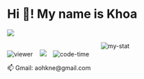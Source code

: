 # Hi 👋! My name is Khoa

<p>
  <img src="https://readme-typing-svg.herokuapp.com?size=24&width=500&lines=Welcome+to+my+Profile!;I’m+a+Software+Engineer;Experienced+in+React+%26+Next.js" />
</p>

<div align="center">
  <img src="https://github-readme-stats.vercel.app/api/top-langs/?username=Aohkne&layout=compact&show_icons=true&theme=tokyonight" alt="my-stat" />
</div>

<div>
  <img src="https://komarev.com/ghpvc/?username=Aohkne&color=green&style=flat&label=Viewer&abbreviated=true" alt="viewer"/>
  &nbsp;&nbsp;
  <img src="https://img.shields.io/github/followers/Aohkne?label=Follow&style=flat&logo=github&color=green" />
  &nbsp;&nbsp;
  <img src="https://img.shields.io/endpoint?style=flat&color=green&label=Code&url=https%3A%2F%2Fapi.codetime.dev%2Fv3%2Fusers%2Fshield%3Fuid%3D33571" alt="code-time"/>
</div>

<p> 📫 Gmail: aohkne@gmail.com </p>

